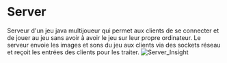 # Server
Serveur d'un jeu java multijoueur qui permet aux clients de se connecter et de jouer au jeu sans avoir à avoir le jeu sur leur propre ordinateur. 
Le serveur envoie les images et sons du jeu aux clients via des sockets réseau et reçoit les entrées des clients pour les traiter.
![Server_Insight](https://user-images.githubusercontent.com/99622386/229954477-782f9305-cdef-4b91-935a-0881fc6ded4b.png)
